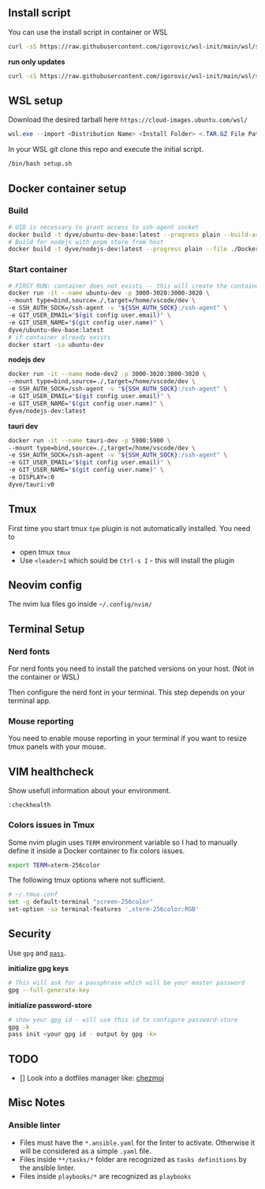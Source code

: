 ## Install script

You can use the install script in container or WSL

```bash
curl -sS https://raw.githubusercontent.com/igorovic/wsl-init/main/wsl/setup.sh | /bin/bash
```

**run only updates**

```bash
curl -sS https://raw.githubusercontent.com/igorovic/wsl-init/main/wsl/setup.sh | /bin/bash -s -- -u
```


## WSL setup 

Download the desired tarball here `https://cloud-images.ubuntu.com/wsl/` 

```powershell
wsl.exe --import <Distribution Name> <Install Folder> <.TAR.GZ File Path>
```

In your WSL git clone this repo and execute the initial script. 

```bash
/bin/bash setup.sh
```

## Docker container setup

### Build 

```bash
# UID is necessary to grant access to ssh-agent socket
docker build -t dyve/ubuntu-dev-base:latest --progress plain --build-arg "UID=${UID}" --file ./Docker/Dockerfile.ubuntu-dev-base .
# Build for nodejs with pnpm store from host
docker build -t dyve/nodejs-dev:latest --progress plain --file ./Docker/node-pnpm.Dockerfile . 
```

### Start container 

```bash
# FIRST RUN: container does not exists -- this will create the container
docker run -it --name ubuntu-dev -p 3000-3020:3000-3020 \
--mount type=bind,source=./,target=/home/vscode/dev \
-e SSH_AUTH_SOCK=/ssh-agent -v "${SSH_AUTH_SOCK}:/ssh-agent" \
-e GIT_USER_EMAIL="$(git config user.email)" \
-e GIT_USER_NAME="$(git config user.name)" \
dyve/ubuntu-dev-base:latest
# if container already exists 
docker start -ia ubuntu-dev
```

**nodejs dev**

```bash
docker run -it --name node-dev2 -p 3000-3020:3000-3020 \
--mount type=bind,source=./,target=/home/vscode/dev \
-e SSH_AUTH_SOCK=/ssh-agent -v "${SSH_AUTH_SOCK}:/ssh-agent" \
-e GIT_USER_EMAIL="$(git config user.email)" \
-e GIT_USER_NAME="$(git config user.name)" \
dyve/nodejs-dev:latest
```

**tauri dev**

```bash
docker run -it --name tauri-dev -p 5900:5900 \
--mount type=bind,source=./,target=/home/vscode/dev \
-e SSH_AUTH_SOCK=/ssh-agent -v "${SSH_AUTH_SOCK}:/ssh-agent" \
-e GIT_USER_EMAIL="$(git config user.email)" \
-e GIT_USER_NAME="$(git config user.name)" \
-e DISPLAY=:0
dyve/tauri:v0
```
 
## Tmux

First time you start tmux `tpm` plugin is not automatically installed. You need to 
- open tmux `tmux`
- Use `<leader>I` which sould be `Ctrl-s I` - this will install the plugin

## Neovim config

The nvim lua files go inside `~/.config/nvim/` 

## Terminal Setup

### Nerd fonts

For nerd fonts you need to install the patched versions on your host. (Not in the container or WSL)

Then configure the nerd font in your terminal. This step depends on your terminal app. 

### Mouse reporting

You need to enable mouse reporting in your terminal if you want to resize tmux panels with your mouse.


## VIM healthcheck

Show usefull information about your environment.

```vimcmd
:checkhealth
```

### Colors issues in Tmux

Some nvim plugin uses `TERM` environment variable so I had to manually define it inside a Docker container to fix colors issues.

```bash
export TERM=xterm-256color
```

The following tmux options where not sufficient. 

```bash
# ~/.tmux.conf
set -g default-terminal "screen-256color"
set-option -sa terminal-features ',xterm-256color:RGB'
```

## Security

Use `gpg` and [`pass`](https://www.passwordstore.org/). 

**initialize gpg keys**

```bash
# This will ask for a passphrase which will be your master password
gpg --full-generate-key
```

**initialize password-store**

```bash
# show your gpg id - will use this id to configure password-store
gpg -k
pass init <your gpg id - output by gpg -k>
```



## TODO

- [] Look into a dotfiles manager like: [chezmoi](https://www.chezmoi.io/user-guide/include-files-from-elsewhere/)


## Misc Notes

### Ansible linter

- Files must have the `*.ansible.yaml` for the linter to activate. Otherwise it will be considered as a simple `.yaml` file. 
- Files inside `**/tasks/*` folder are recognized as `tasks definitions` by the ansible linter. 
- Files inside `playbooks/*` are recognized as `playbooks` 



